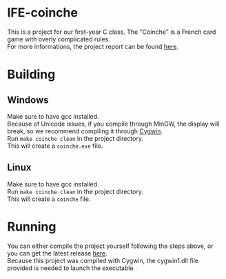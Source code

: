 # IFE-coinche

This is a project for our first-year C class. The "Coinche" is a French card game with overly complicated rules.  
For more informations, the project report can be found [here](https://github.com/Thorgaran/IFE-coinche/blob/master/docs/Project_report.pdf).

# Building

## Windows

Make sure to have gcc installed.  
Because of Unicode issues, if you compile through MinGW, the display will break, so we recommend compiling it through [Cygwin](https://www.cygwin.com/).  
Run `make coinche clean` in the project directory.  
This will create a `coinche.exe` file.  

## Linux

Make sure to have gcc installed.  
Run `make coinche clean` in the project directory.  
This will create a `coinche` file.  

# Running

You can either compile the project yourself following the steps above, or you can get the latest release [here](https://github.com/Thorgaran/IFE-coinche/releases/latest).  
Because this project was compiled with Cygwin, the cygwin1.dll file provided is needed to launch the executable.  

